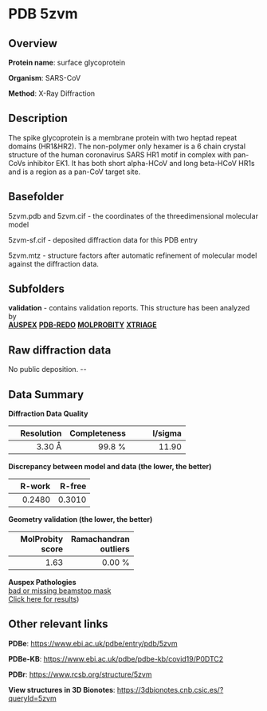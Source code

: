 # PDB 5zvm

## Overview

**Protein name**: surface glycoprotein

**Organism**: SARS-CoV

**Method**: X-Ray Diffraction

## Description

The spike glycoprotein is a membrane protein with two heptad repeat domains (HR1&HR2). The non-polymer only hexamer is a 6 chain crystal structure of the human coronavirus SARS HR1 motif in complex with pan-CoVs inhibitor EK1. It has both short alpha-HCoV and long beta-HCoV HR1s and is a region as a pan-CoV target site.

## Basefolder

5zvm.pdb and 5zvm.cif - the coordinates of the threedimensional molecular model

5zvm-sf.cif - deposited diffraction data for this PDB entry

5zvm.mtz - structure factors after automatic refinement of molecular model against the diffraction data.

## Subfolders





**validation** - contains validation reports. This structure has been analyzed by <br>[**AUSPEX**](https://github.com/thorn-lab/coronavirus_structural_task_force/tree/master/pdb/surface_glycoprotein/SARS-CoV/5zvm/validation/auspex) [**PDB-REDO**](https://github.com/thorn-lab/coronavirus_structural_task_force/tree/master/pdb/surface_glycoprotein/SARS-CoV/5zvm/validation/pdb-redo) [**MOLPROBITY**](https://github.com/thorn-lab/coronavirus_structural_task_force/tree/master/pdb/surface_glycoprotein/SARS-CoV/5zvm/validation/molprobity) [**XTRIAGE**](https://github.com/thorn-lab/coronavirus_structural_task_force/blob/master/pdb/surface_glycoprotein/SARS-CoV/5zvm/validation/Xtriage_output.log)  



## Raw diffraction data

No public deposition. --<br> 

## Data Summary
**Diffraction Data Quality**

|   | Resolution | Completeness| I/sigma |
|---|-------------:|----------------:|--------------:|
|   |3.30 Å|99.8  %|<img width=50/>11.90|

**Discrepancy between model and data (the lower, the better)**

|   | **R-work**| **R-free**   
|---|-------------:|----------------:|           
||  0.2480|  0.3010|

**Geometry validation (the lower, the better)**

|   |**MolProbity<br>score**| **Ramachandran<br>outliers** 
|---|-------------:|----------------:|
||  1.63|  0.00 %|

**Auspex Pathologies**<br> [bad or missing beamstop mask](https://www.auspex.de/pathol/#2)<br>[Click here for results](https://github.com/thorn-lab/coronavirus_structural_task_force/blob/master/pdb/surface_glycoprotein/SARS-CoV/5zvm/validation/auspex/5zvm_auspex_comments.txt))

 



## Other relevant links 
**PDBe**:  https://www.ebi.ac.uk/pdbe/entry/pdb/5zvm

**PDBe-KB**: https://www.ebi.ac.uk/pdbe/pdbe-kb/covid19/P0DTC2 
 
**PDBr**: https://www.rcsb.org/structure/5zvm 

**View structures in 3D Bionotes**: https://3dbionotes.cnb.csic.es/?queryId=5zvm

